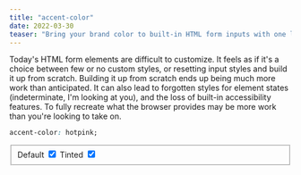 ```yaml
---
title: "accent-color"
date: 2022-03-30
teaser: "Bring your brand color to built-in HTML form inputs with one line of code."
---
```


Today's HTML form elements are difficult to customize. It feels as if it's a choice between few or no custom styles, or resetting input styles and build it up from scratch. Building it up from scratch ends up being much more work than anticipated. It can also lead to forgotten styles for element states (indeterminate, I'm looking at you), and the loss of built-in accessibility features. To fully recreate what the browser provides may be more work than you're looking to take on.

```css
accent-color: hotpink;
```

<div class="demo--accent-color">
  <fieldset color-scheme="light">
    <label for="default-light">
      Default
      <input type="checkbox" id="default-light" checked>
    </label>
    <label for="accented-light">
      Tinted
      <input class="accented" type="checkbox" id="accented-light" checked>
    </label>
  </fieldset>
</div>
